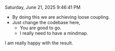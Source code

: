 Saturday, June 21, 2025 9:46:41 PM

- By doing this we are achieving loose coupling.
- Just change the codebase here,
  - You are good to go.
  - I really need to have a mindmap.

I am really happy with the result.